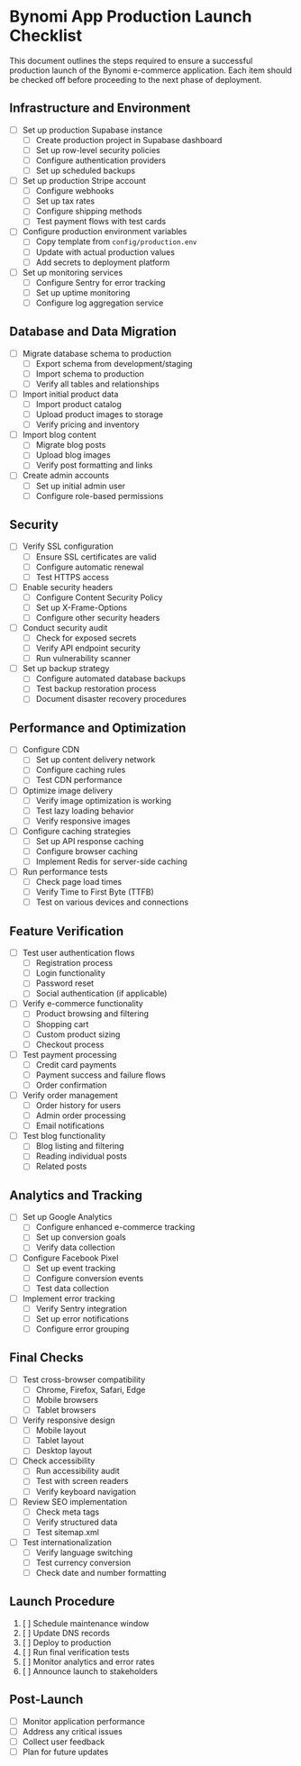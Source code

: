 # Bynomi App Production Launch Checklist

This document outlines the steps required to ensure a successful production launch of the Bynomi e-commerce application. Each item should be checked off before proceeding to the next phase of deployment.

## Infrastructure and Environment

- [ ] Set up production Supabase instance
  - [ ] Create production project in Supabase dashboard
  - [ ] Set up row-level security policies
  - [ ] Configure authentication providers
  - [ ] Set up scheduled backups

- [ ] Set up production Stripe account
  - [ ] Configure webhooks
  - [ ] Set up tax rates
  - [ ] Configure shipping methods
  - [ ] Test payment flows with test cards

- [ ] Configure production environment variables
  - [ ] Copy template from `config/production.env`
  - [ ] Update with actual production values
  - [ ] Add secrets to deployment platform

- [ ] Set up monitoring services
  - [ ] Configure Sentry for error tracking
  - [ ] Set up uptime monitoring
  - [ ] Configure log aggregation service

## Database and Data Migration

- [ ] Migrate database schema to production
  - [ ] Export schema from development/staging
  - [ ] Import schema to production
  - [ ] Verify all tables and relationships

- [ ] Import initial product data
  - [ ] Import product catalog
  - [ ] Upload product images to storage
  - [ ] Verify pricing and inventory

- [ ] Import blog content
  - [ ] Migrate blog posts
  - [ ] Upload blog images
  - [ ] Verify post formatting and links

- [ ] Create admin accounts
  - [ ] Set up initial admin user
  - [ ] Configure role-based permissions

## Security

- [ ] Verify SSL configuration
  - [ ] Ensure SSL certificates are valid
  - [ ] Configure automatic renewal
  - [ ] Test HTTPS access

- [ ] Enable security headers
  - [ ] Configure Content Security Policy
  - [ ] Set up X-Frame-Options
  - [ ] Configure other security headers

- [ ] Conduct security audit
  - [ ] Check for exposed secrets
  - [ ] Verify API endpoint security
  - [ ] Run vulnerability scanner

- [ ] Set up backup strategy
  - [ ] Configure automated database backups
  - [ ] Test backup restoration process
  - [ ] Document disaster recovery procedures

## Performance and Optimization

- [ ] Configure CDN
  - [ ] Set up content delivery network
  - [ ] Configure caching rules
  - [ ] Test CDN performance

- [ ] Optimize image delivery
  - [ ] Verify image optimization is working
  - [ ] Test lazy loading behavior
  - [ ] Verify responsive images

- [ ] Configure caching strategies
  - [ ] Set up API response caching
  - [ ] Configure browser caching
  - [ ] Implement Redis for server-side caching

- [ ] Run performance tests
  - [ ] Check page load times
  - [ ] Verify Time to First Byte (TTFB)
  - [ ] Test on various devices and connections

## Feature Verification

- [ ] Test user authentication flows
  - [ ] Registration process
  - [ ] Login functionality
  - [ ] Password reset
  - [ ] Social authentication (if applicable)

- [ ] Verify e-commerce functionality
  - [ ] Product browsing and filtering
  - [ ] Shopping cart
  - [ ] Custom product sizing
  - [ ] Checkout process

- [ ] Test payment processing
  - [ ] Credit card payments
  - [ ] Payment success and failure flows
  - [ ] Order confirmation

- [ ] Verify order management
  - [ ] Order history for users
  - [ ] Admin order processing
  - [ ] Email notifications

- [ ] Test blog functionality
  - [ ] Blog listing and filtering
  - [ ] Reading individual posts
  - [ ] Related posts

## Analytics and Tracking

- [ ] Set up Google Analytics
  - [ ] Configure enhanced e-commerce tracking
  - [ ] Set up conversion goals
  - [ ] Verify data collection

- [ ] Configure Facebook Pixel
  - [ ] Set up event tracking
  - [ ] Configure conversion events
  - [ ] Test data collection

- [ ] Implement error tracking
  - [ ] Verify Sentry integration
  - [ ] Set up error notifications
  - [ ] Configure error grouping

## Final Checks

- [ ] Test cross-browser compatibility
  - [ ] Chrome, Firefox, Safari, Edge
  - [ ] Mobile browsers
  - [ ] Tablet browsers

- [ ] Verify responsive design
  - [ ] Mobile layout
  - [ ] Tablet layout
  - [ ] Desktop layout

- [ ] Check accessibility
  - [ ] Run accessibility audit
  - [ ] Test with screen readers
  - [ ] Verify keyboard navigation

- [ ] Review SEO implementation
  - [ ] Check meta tags
  - [ ] Verify structured data
  - [ ] Test sitemap.xml

- [ ] Test internationalization
  - [ ] Verify language switching
  - [ ] Test currency conversion
  - [ ] Check date and number formatting

## Launch Procedure

1. [ ] Schedule maintenance window
2. [ ] Update DNS records
3. [ ] Deploy to production
4. [ ] Run final verification tests
5. [ ] Monitor analytics and error rates
6. [ ] Announce launch to stakeholders

## Post-Launch

- [ ] Monitor application performance
- [ ] Address any critical issues
- [ ] Collect user feedback
- [ ] Plan for future updates